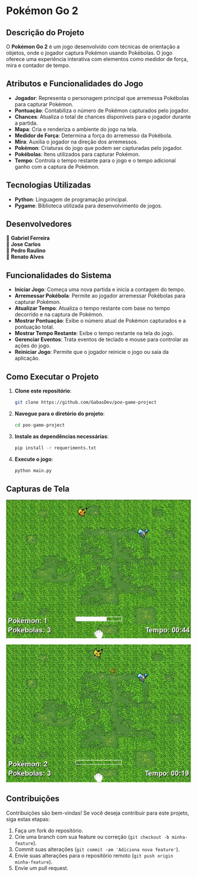 # Pokémon Go 2

## Descrição do Projeto
O **Pokémon Go 2** é um jogo desenvolvido com técnicas de orientação a objetos, onde o jogador captura Pokémon usando Pokébolas. O jogo oferece uma experiência interativa com elementos como medidor de força, mira e contador de tempo.

## Atributos e Funcionalidades do Jogo
- **Jogador**: Representa o personagem principal que arremessa Pokébolas para capturar Pokémon.
- **Pontuação**: Contabiliza o número de Pokémon capturados pelo jogador.
- **Chances**: Atualiza o total de chances disponíveis para o jogador durante a partida.
- **Mapa**: Cria e renderiza o ambiente do jogo na tela.
- **Medidor de Força**: Determina a força do arremesso da Pokébola.
- **Mira**: Auxilia o jogador na direção dos arremessos.
- **Pokémon**: Criaturas do jogo que podem ser capturadas pelo jogador.
- **Pokébolas**: Itens utilizados para capturar Pokémon.
- **Tempo**: Controla o tempo restante para o jogo e o tempo adicional ganho com a captura de Pokémon.

## Tecnologias Utilizadas
- **Python**: Linguagem de programação principal.
- **Pygame**: Biblioteca utilizada para desenvolvimento de jogos.

## Desenvolvedores
👤 **Gabriel Ferreira**  
👤 **Jose Carlos**  
👤 **Pedro Raulino**  
👤 **Renato Alves**

## Funcionalidades do Sistema
- **Iniciar Jogo**: Começa uma nova partida e inicia a contagem do tempo.
- **Arremessar Pokébola**: Permite ao jogador arremessar Pokébolas para capturar Pokémon.
- **Atualizar Tempo**: Atualiza o tempo restante com base no tempo decorrido e na captura de Pokémon.
- **Mostrar Pontuação**: Exibe o número atual de Pokémon capturados e a pontuação total.
- **Mostrar Tempo Restante**: Exibe o tempo restante na tela do jogo.
- **Gerenciar Eventos**: Trata eventos de teclado e mouse para controlar as ações do jogo.
- **Reiniciar Jogo**: Permite que o jogador reinicie o jogo ou saia da aplicação.

## Como Executar o Projeto
1. **Clone este repositório**:
   ```bash
   git clone https://github.com/GabasDev/poo-game-project
   ```
2. **Navegue para o diretório do projeto**:
   ```bash
   cd poo-game-project
   ```
3. **Instale as dependências necessárias**:
   ```bash
   pip install -r requeriments.txt
   ```
4. **Execute o jogo**:
   ```bash
   python main.py
   ```

## Capturas de Tela

![Tela do Jogo 1](static/imagens/print_game_foca.jpeg)

![Tela do Jogo 2](static/imagens/print_game.jpeg)


## Contribuições
Contribuições são bem-vindas! Se você deseja contribuir para este projeto, siga estas etapas:
1. Faça um fork do repositório.
2. Crie uma branch com sua feature ou correção (`git checkout -b minha-feature`).
3. Commit suas alterações (`git commit -am 'Adiciona nova feature'`).
4. Envie suas alterações para o repositório remoto (`git push origin minha-feature`).
5. Envie um pull request.